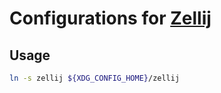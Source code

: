 # Configurations for [Zellij](https://github.com/zellij-org/zellij)

## Usage

```bash
ln -s zellij ${XDG_CONFIG_HOME}/zellij
```

